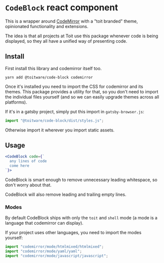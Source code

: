 # `CodeBlock` react component

This is a wrapper around [CodeMirror](https://codemirror.net) with a "toit
branded" theme, opinionated functionality and extensions.

The idea is that all projects at Toit use this package whenever code is being
displayed, so they all have a unified way of presenting code.

## Install

First install this library and codemirror itself too.

```shell
yarn add @toitware/code-block codemirror
```

Once it's installed you need to import the CSS for codemirror and its themes.
This package provides a utility for that, so you don't need to import the
individual files yourself (and so we can easily upgrade themes across all
platforms).

If it's in a gatsby project, simply put this import in `gatsby-browser.js`:

```js
import "@toitware/code-block/dist/styles.js";
```

Otherwise import it wherever you import static assets.

## Usage

```jsx
<CodeBlock code={`
  any lines of code
  come here
`}>
```

CodeBlock is smart enough to remove unnecessary leading whitespace, so don't
worry about that.

CodeBlock will also remove leading and trailing empty lines.

### Modes

By default CodeBlock ships with only the `toit` and `shell` mode (a mode is a
language that codemirror can display).

If your project uses other languages, you need to import the modes yourself:

```js
import "codemirror/mode/htmlmixed/htmlmixed";
import "codemirror/mode/yaml/yaml";
import "codemirror/mode/javascript/javascript";
```
